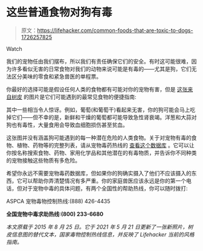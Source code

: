 # 这些普通食物对狗有毒

> 原文：<https://lifehacker.com/common-foods-that-are-toxic-to-dogs-1726257825>

Watch

我们的宠物任由我们摆布，所以我们有责任确保它们的安全。有时这可能很难，因为许多看似无害的日常食物对我们的动物来说可能是有毒的——尤其是狗，它们无法区分美味的零食和紧急兽医的单程票。

你最好的选择可能是假设任何人类的食物都有可能对你的宠物有害，但是 [这张来自树皮](https://thebark.com/content/worlds-most-dangerous-foods-dogs) 的图片是它们可能遇到的最常见食物的便捷指南:

其中一些相当令人惊讶。例如，葡萄(和葡萄干)看起来无害，你的狗可能会马上吃掉它们——但不幸的是，新鲜和干燥的葡萄都可能导致急性肾衰竭。洋葱和大蒜对狗也有毒性，大量食用会导致血细胞损伤甚至贫血。

这张图并没有涵盖狗可能遇到的每一种潜在危险的人类食物。关于对宠物有毒的食物、植物、药物等的完整列表，请从宠物毒药热线的 [查看这个数据库](http://www.petpoisonhelpline.com/poisons/) 。它可以让你按名称搜索食物、药物、家用化学品和其他潜在的有毒物质，并告诉你不同种类的宠物接触这些物质有多危险。

希望你永远不需要宠物毒药数据库，但如果你的狗确实摄入了他们不应该摄入的东西，它可以帮助你弄清楚情况有多严重。你的家庭兽医应该永远是你的第一个电话，但对于宠物中毒的具体问题，有两个全国性的帮助热线，你可以随时拨打:

ASPCA 宠物毒物控制热线:(888) 426-4435

**全国宠物中毒求助热线:(800) 233-6680**

*本文原载于 2015 年 8 月 25 日。它于 2021 年 5 月 21 日更新了一张新照片，树皮信息图的替代文本，国家毒物控制热线信息，并反映了 Lifehacker 当前的风格指南。*